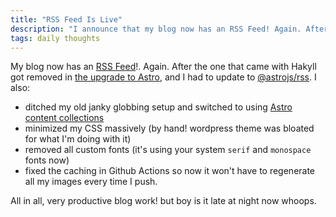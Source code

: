 ```yaml
---
title: "RSS Feed Is Live"
description: "I announce that my blog now has an RSS Feed! Again. After the one that came with Hakyll was removed and I had to add back in one for Astro."
tags: daily thoughts
---
```


My blog now has an [RSS Feed](https://blog.duvallj.pw/rss.xml)!. Again. After the one that came with Hakyll got removed in [the upgrade to Astro](/posts/2023-10-22-new-blog-framework.html), and I had to update to [@astrojs/rss](https://docs.astro.build/en/guides/rss/). I also:

- ditched my old janky globbing setup and switched to using [Astro content collections](https://docs.astro.build/en/tutorials/add-content-collections/)
- minimized my CSS massively (by hand! wordpress theme was bloated for what I'm doing with it)
- removed all custom fonts (it's using your system `serif` and `monospace` fonts now)
- fixed the caching in Github Actions so now it won't have to regenerate all my images every time I push.

All in all, very productive blog work! but boy is it late at night now whoops.
